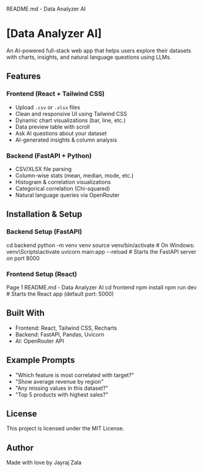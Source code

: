 README.md - Data Analyzer AI
# [Data Analyzer AI]
An AI-powered full-stack web app that helps users explore their datasets with charts, insights, and natural language
questions using LLMs.
## Features
### Frontend (React + Tailwind CSS)
- Upload `.csv` or `.xlsx` files
- Clean and responsive UI using Tailwind CSS
- Dynamic chart visualizations (bar, line, etc.)
- Data preview table with scroll
- Ask AI questions about your dataset
- AI-generated insights & column analysis
### Backend (FastAPI + Python)
- CSV/XLSX file parsing
- Column-wise stats (mean, median, mode, etc.)
- Histogram & correlation visualizations
- Categorical correlation (Chi-squared)
- Natural language queries via OpenRouter 

## Installation & Setup
### Backend Setup (FastAPI)
cd backend
python -m venv venv
source venv/bin/activate # On Windows: venv\Scripts\activate
uvicorn main:app --reload # Starts the FastAPI server on port 8000
### Frontend Setup (React)
Page 1
README.md - Data Analyzer AI
cd frontend
npm install
npm run dev # Starts the React app (default port: 5000)

## Built With
- Frontend: React, Tailwind CSS, Recharts
- Backend: FastAPI, Pandas, Uvicorn
- AI: OpenRouter API 
## Example Prompts
- "Which feature is most correlated with target?"
- "Show average revenue by region"
- "Any missing values in this dataset?"
- "Top 5 products with highest sales?"
## License
This project is licensed under the MIT License.
## Author
Made with love by Jayraj Zala
